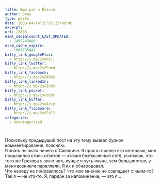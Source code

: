 ```yaml
---
title: Еще раз о Йоване
author: Gray
type: posts
date: 2003-04-14T15:02:25+00:00
excerpt:
url: /2885
esml_socialcount_LAST_UPDATED:
  - 1497243488
essb_cache_expire:
  - 1601735441
bitly_link_googlePlus:
  - http://j.mp/2sORICj
bitly_link_twitter:
  - http://j.mp/2sOEdmd
bitly_link_facebook:
  - http://j.mp/2sOABAG
bitly_link_linkedIn:
  - http://j.mp/2sOIGW3
bitly_link_pocket:
  - http://j.mp/2sOoQdr
bitly_link_buffer:
  - http://j.mp/2sOAzsy
bitly_link_flipboard:
  - http://j.mp/2sOEdCJ
categories:
  - Uncategorized

---
```








Поскольку предыдущий пост на эту тему вызвал бурное комментирование, поясняю:  
Я знать не знаю ничего о Савовиче. Я просто прочел его интервью, мне понравился стиль ответов &#8212; этакий безбашенный стеб, учитывая, что того же Грекова я знаю чуть лучше и чуть иначе, чем большинство, у меня возникли параллели. Я их и обнародовал.  
Что народу не понравилось? Что мое мнение не совпадает с чьим-то? Так я &#8212; не кто-то. Я, пардон за напоминание, &#8212; это я&#8230;